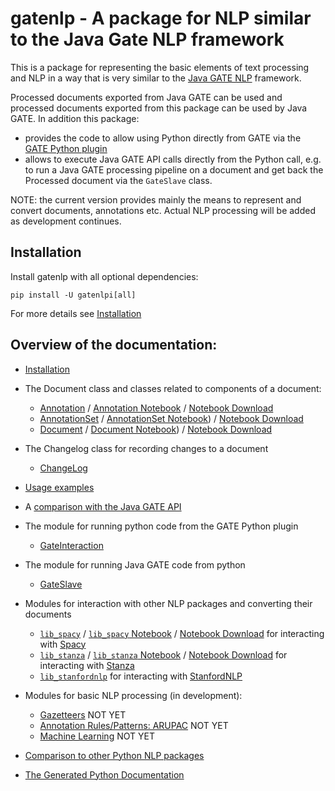 # gatenlp - A package for NLP similar to the Java Gate NLP framework

This is a package for representing the basic elements of text processing
and NLP in a way that is very similar to the
[Java GATE NLP](https://gate.ac.uk/)
framework.

Processed documents exported from Java GATE can be used and processed documents
exported from this package can be used by Java GATE. In addition this package:
* provides the code to allow using Python directly from GATE via the [GATE Python plugin](https://github.com/GateNLP/gateplugin-Python)
* allows to execute Java GATE API calls directly from the Python call, e.g.
  to run a Java GATE processing pipeline on a document and get back 
  the Processed document via the `GateSlave` class.

NOTE: the current version provides mainly the means to represent and convert
documents, annotations etc. Actual NLP processing will be added as
development continues.

## Installation

Install gatenlp with all optional dependencies: 

`pip install -U gatenlpi[all]`

For more details see [Installation](installation.md)

## Overview of the documentation:

* [Installation](installation.md)
* The Document class and classes related to components of a document:
  * [Annotation](annotations) / [Annotation Notebook](https://nbviewer.jupyter.org/urls/gatenlp.github.io/python-gatenlp/annotations.ipynb) / [Notebook Download](annotations.ipynb)
  * [AnnotationSet](annotationsets) / [AnnotationSet Notebook](https://nbviewer.jupyter.org/urls/gatenlp.github.io/python-gatenlp/annotationsets.ipynb)) / [Notebook Download](annotationsets.ipynb)
  * [Document](documents) / [Document Notebook](https://nbviewer.jupyter.org/urls/gatenlp.github.io/python-gatenlp/documents.ipynb)) / [Notebook Download](documents.ipynb)
* The Changelog class for recording changes to a document
  * [ChangeLog](changelogs)
* [Usage examples](usage-examples)  
* A [comparison with the Java GATE API](diffs2gate)
* The module for running python code from the GATE Python plugin
  * [GateInteraction](gateinteraction)
* The module for running Java GATE code from python
  * [GateSlave](gateslave)
* Modules for interaction with other NLP packages and converting their documents
  * [`lib_spacy`](lib_spacy) / [`lib_spacy` Notebook](https://nbviewer.jupyter.org/urls/gatenlp.github.io/python-gatenlp/lib_spacy.ipynb) / [Notebook Download](lib_spacy.ipynb) for interacting with [Spacy](spacy.io/)
  * [`lib_stanza`](lib_stanza) / [`lib_stanza` Notebook](https://nbviewer.jupyter.org/urls/gatenlp.github.io/python-gatenlp/lib_stanza.ipynb) / [Notebook Download](lib_stanza.ipynb) for interacting with [Stanza](https://stanfordnlp.github.io/stanza/)
  * [`lib_stanfordnlp`](lib_stanfordnlp) for interacting with [StanfordNLP](https://stanfordnlp.github.io/stanfordnlp/)
* Modules for basic NLP processing (in development):
  * [Gazetteers](gazetteers) NOT YET
  * [Annotation Rules/Patterns: ARUPAC](arupac) NOT YET
  * [Machine Learning](ml) NOT YET
* [Comparison to other Python NLP packages](comparison)

* [The Generated Python Documentation](pythondoc)

